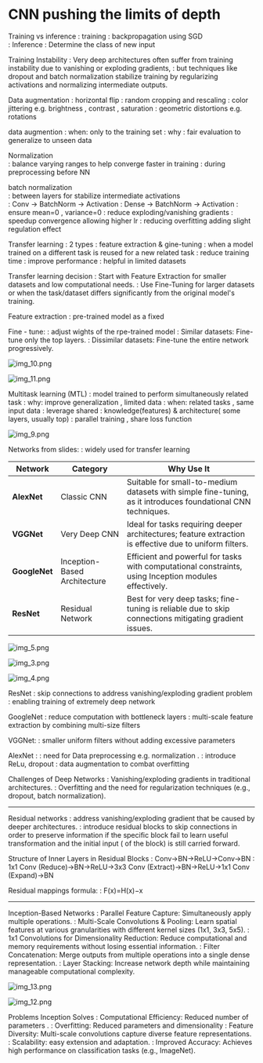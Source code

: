 # CNN pushing the limits of depth 


Training  vs inference 
: training : backpropagation using SGD  
: Inference : Determine the class of new input 

Training Instability
: Very deep architectures often suffer from training instability due to vanishing or exploding gradients,
: but techniques like dropout and batch normalization stabilize training by regularizing activations and normalizing intermediate outputs.


Data augmentation
: horizontal flip 
: random cropping and rescaling 
: color jittering e.g. brightness , contrast , saturation 
: geometric distortions e.g. rotations


data augmention 
: when: only to the training set 
: why : fair evaluation to generalize to unseen data 


Normalization  
: balance varying ranges to help converge faster in training 
: during preprocessing before NN

batch normalization  
: between layers for stabilize intermediate activations  
: Conv -> BatchNorm -> Activation 
: Dense -> BatchNorm -> Activation 
: ensure mean=0 , variance=0 
: reduce exploding/vanishing gradients 
: speedup convergence allowing higher lr 
: reducing overfitting adding slight regulation effect 

Transfer learning 
: 2 types : feature extraction  & gine-tuning
: when a model trained on a different task is reused for a new related task
: reduce training time 
: improve performance 
: helpful in limited datasets 

Transfer learning decision
: Start with Feature Extraction for smaller datasets and low computational needs.
: Use Fine-Tuning for larger datasets or when the task/dataset differs significantly from the original model's training.

Feature extraction 
: pre-trained model as a fixed 

Fine - tune:
: adjust wights  of the rpe-trained model
: Similar datasets: Fine-tune only the top layers.
: Dissimilar datasets: Fine-tune the entire network progressively.

![img_10.png](img/im/img_10.png)

![img_11.png](img/im/img_11.png)

Multitask learning (MTL)
: model trained to perform simultaneously related task 
: why:  improve generalization , limited data 
: when: related tasks , same input data 
: leverage shared :  knowledge(features)  &  architecture( some layers, usually top) 
: parallel training , share loss function 

![img_9.png](img/im/img_9.png)

Networks from slides:
: widely  used for transfer learning

| **Network**   | **Category**                | **Why Use It**                                                                                      |
|---------------|-----------------------------|----------------------------------------------------------------------------------------------------|
| **AlexNet**   | Classic CNN                 | Suitable for small-to-medium datasets with simple fine-tuning, as it introduces foundational CNN techniques. |
| **VGGNet**    | Very Deep CNN               | Ideal for tasks requiring deeper architectures; feature extraction is effective due to uniform filters. |
| **GoogleNet** | Inception-Based Architecture | Efficient and powerful for tasks with computational constraints, using Inception modules effectively. |
| **ResNet**    | Residual Network            | Best for very deep tasks; fine-tuning is reliable due to skip connections mitigating gradient issues. |

![img_5.png](img/img_5.png)

![img_3.png](img/img_3.png)

![img_4.png](img/img_4.png)

ResNet 
: skip connections to address vanishing/exploding gradient problem  
: enabling training of extremely deep network

GoogleNet
: reduce computation with bottleneck layers 
: multi-scale feature extraction by combining multi-size filters

VGGNet:
: smaller uniform filters without adding excessive parameters 

AlexNet :
: need for Data preprocessing e.g. normalization .
: introduce ReLu, dropout 
: data augmentation to combat overfitting 


Challenges of Deep Networks
:   Vanishing/exploding gradients in traditional architectures.
:   Overfitting and the need for regularization techniques (e.g., dropout, batch normalization).



--- 

Residual networks
: address vanishing/exploding gradient that be caused by deeper architectures.
: introduce residual blocks to skip connections in order to preserve information 
    if the specific block fail to learn useful transformation 
        and the initial input ( of the block) is still carried forward.

Structure of Inner Layers in Residual Blocks
: Conv→BN→ReLU→Conv→BN
: 1x1 Conv (Reduce)→BN→ReLU→3x3 Conv (Extract)→BN→ReLU→1x1 Conv (Expand)→BN

Residual mappings formula:
: F(x)=H(x)−x

---



Inception-Based Networks
: Parallel Feature Capture: Simultaneously apply multiple operations.
: Multi-Scale Convolutions & Pooling: Learn spatial features at various granularities with different kernel sizes (1x1, 3x3, 5x5).
: 1x1 Convolutions for Dimensionality Reduction: Reduce computational and memory requirements without losing essential information.
: Filter Concatenation: Merge outputs from multiple operations into a single dense representation.
: Layer Stacking: Increase network depth while maintaining manageable computational complexity.

![img_13.png](img/im/img_13.png)



![img_12.png](img/im/img_12.png)

Problems Inception Solves
: Computational Efficiency: Reduced number of parameters .
: Overfitting: Reduced parameters and dimensionality 
: Feature Diversity: Multi-scale convolutions capture diverse feature representations.
: Scalability: easy extension and adaptation.
: Improved Accuracy: Achieves high performance on classification tasks (e.g., ImageNet).





















